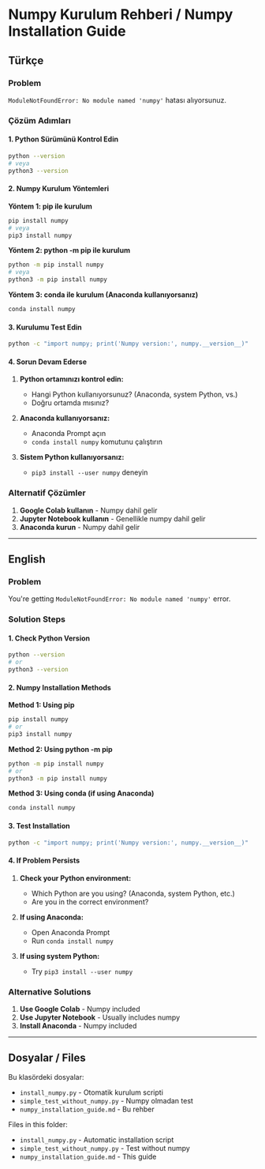 # Numpy Kurulum Rehberi / Numpy Installation Guide

## Türkçe

### Problem
`ModuleNotFoundError: No module named 'numpy'` hatası alıyorsunuz.

### Çözüm Adımları

#### 1. Python Sürümünü Kontrol Edin
```bash
python --version
# veya
python3 --version
```

#### 2. Numpy Kurulum Yöntemleri

**Yöntem 1: pip ile kurulum**
```bash
pip install numpy
# veya
pip3 install numpy
```

**Yöntem 2: python -m pip ile kurulum**
```bash
python -m pip install numpy
# veya
python3 -m pip install numpy
```

**Yöntem 3: conda ile kurulum (Anaconda kullanıyorsanız)**
```bash
conda install numpy
```

#### 3. Kurulumu Test Edin
```bash
python -c "import numpy; print('Numpy version:', numpy.__version__)"
```

#### 4. Sorun Devam Ederse

1. **Python ortamınızı kontrol edin:**
   - Hangi Python kullanıyorsunuz? (Anaconda, system Python, vs.)
   - Doğru ortamda mısınız?

2. **Anaconda kullanıyorsanız:**
   - Anaconda Prompt açın
   - `conda install numpy` komutunu çalıştırın

3. **Sistem Python kullanıyorsanız:**
   - `pip3 install --user numpy` deneyin

### Alternatif Çözümler

1. **Google Colab kullanın** - Numpy dahil gelir
2. **Jupyter Notebook kullanın** - Genellikle numpy dahil gelir
3. **Anaconda kurun** - Numpy dahil gelir

---

## English

### Problem
You're getting `ModuleNotFoundError: No module named 'numpy'` error.

### Solution Steps

#### 1. Check Python Version
```bash
python --version
# or
python3 --version
```

#### 2. Numpy Installation Methods

**Method 1: Using pip**
```bash
pip install numpy
# or
pip3 install numpy
```

**Method 2: Using python -m pip**
```bash
python -m pip install numpy
# or
python3 -m pip install numpy
```

**Method 3: Using conda (if using Anaconda)**
```bash
conda install numpy
```

#### 3. Test Installation
```bash
python -c "import numpy; print('Numpy version:', numpy.__version__)"
```

#### 4. If Problem Persists

1. **Check your Python environment:**
   - Which Python are you using? (Anaconda, system Python, etc.)
   - Are you in the correct environment?

2. **If using Anaconda:**
   - Open Anaconda Prompt
   - Run `conda install numpy`

3. **If using system Python:**
   - Try `pip3 install --user numpy`

### Alternative Solutions

1. **Use Google Colab** - Numpy included
2. **Use Jupyter Notebook** - Usually includes numpy
3. **Install Anaconda** - Numpy included

---

## Dosyalar / Files

Bu klasördeki dosyalar:
- `install_numpy.py` - Otomatik kurulum scripti
- `simple_test_without_numpy.py` - Numpy olmadan test
- `numpy_installation_guide.md` - Bu rehber

Files in this folder:
- `install_numpy.py` - Automatic installation script
- `simple_test_without_numpy.py` - Test without numpy
- `numpy_installation_guide.md` - This guide

